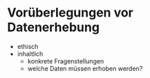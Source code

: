 # Vorüberlegungen vor Datenerhebung
- ethisch
- inhaltlich
    - konkrete Fragenstellungen
    - welche Daten müssen erhoben werden?
